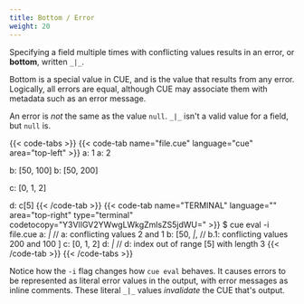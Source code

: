 ```yaml
---
title: Bottom / Error
weight: 20
---
```


Specifying a field multiple times with conflicting values results in an error,
or **bottom**, written `_|_`.

Bottom is a special value in CUE, and is the value that results from any error.
Logically, all errors are equal,
although CUE may associate them with metadata such as an error message.

An error is *not* the same as the value `null`.
`_|_` isn't a valid value for a field, but `null` is.

<!--more-->

{{< code-tabs >}}
{{< code-tab name="file.cue" language="cue" area="top-left" >}}
a: 1
a: 2

b: [50, 100]
b: [50, 200]

c: [0, 1, 2]

d: c[5]
{{< /code-tab >}}
{{< code-tab name="TERMINAL" language="" area="top-right" type="terminal" codetocopy="Y3VlIGV2YWwgLWkgZmlsZS5jdWU=" >}}
$ cue eval -i file.cue
a: _|_ // a: conflicting values 2 and 1
b: [50, _|_, // b.1: conflicting values 200 and 100
]
c: [0, 1, 2]
d: _|_ // d: index out of range [5] with length 3
{{< /code-tab >}}
{{< /code-tabs >}}

Notice how the `-i` flag changes how `cue eval` behaves.
It causes errors to be represented as literal error values in the output, with
error messages as inline comments.
These literal `_|_` values *invalidate* the CUE that's output.
